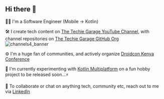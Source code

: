 ## Hi there 👋

👩‍💻   I'm a Software Engineer (Mobile -> Kotlin)

🛠️   I create tech content on [The Techie Garage YouTube Channel](https://www.youtube.com/@thetechiegarage), with channel repositories on [The Techie Garage GitHub Org](https://github.com/TheTechieGarage)
 ![channels4_banner](https://github.com/user-attachments/assets/597255b6-ceda-4260-aaba-78a5cb66385a)

⚙️   I'm a huge fan of communities, and actively organize [Droidcon Kenya Conference](https://droidcon.co.ke/)

🌱   I'm currently experimenting with [Kotlin Multiplatform](https://kotlinlang.org/docs/multiplatform.html) on a fun hobby project to be released soon...⚡

🚀   To collaborate or chat on anything tech, community etc, reach out to me via [LinkedIn](https://www.linkedin.com/in/AnnunziataKinya/)
<!--
**Anniekobia/Anniekobia** is a ✨ _special_ ✨ repository because its `README.md` (this file) appears on your GitHub profile.

Here are some ideas to get you started:

- 🔭 I’m currently working on ...
- 🌱 I’m currently learning ...
- 👯 I’m looking to collaborate on ...
- 🤔 I’m looking for help with ...
- 💬 Ask me about ...
- 📫 How to reach me: ...
- 😄 Pronouns: ...
- ⚡ Fun fact: ...
-->
